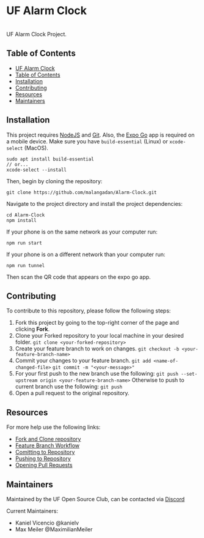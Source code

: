 # UF Alarm Clock
<br/>
UF Alarm Clock Project.

## Table of Contents
- [UF Alarm Clock](#uf-alarm-clock)
- [Table of Contents](#table-of-contents)
- [Installation](#installation)
- [Contributing](#contributing)
- [Resources](#resources)
- [Maintainers](#maintainers)
 
## Installation
This project requires [NodeJS](https://nodejs.org/en/) and [Git](https://git-scm.com). Also, the [Expo Go](https://play.google.com/store/apps/details?id=host.exp.exponent&hl=en_US&gl=US) app is required on a mobile device. Make sure you have `build-essential` (Linux) or `xcode-select` (MacOS).

```
sudo apt install build-essential
// or...
xcode-select --install
```

Then, begin by cloning the repository:
```
git clone https://github.com/malangadan/Alarm-Clock.git
```

Navigate to the project directory and install the project dependencies:
```
cd Alarm-Clock
npm install
```

If your phone is on the same network as your computer run:
```
npm run start
```

If your phone is on a different network than your computer run:
```
npm run tunnel
```
Then scan the QR code that appears on the expo go app.

## Contributing

To contribute to this repository, please follow the following steps:

1. Fork this project by going to the top-right corner of the page and clicking **Fork**.
2. Clone your Forked repository to your local machine in your desired folder.
   `git clone <your-forked-repository>`
3. Create your feature branch to work on changes.
   `git checkout -b <your-feature-branch-name>`
4. Commit your changes to your feature branch.
   `git add <name-of-changed-file>`
   `git commit -m "<your-message>"`
5. For your first push to the new branch use the following:
   `git push --set-upstream origin <your-feature-branch-name>`
   Otherwise to push to current branch use the following:
   `git push`
6. Open a pull request to the original repository.

## Resources

For more help use the following links:

- [Fork and Clone repository](https://docs.github.com/en/pull-requests/collaborating-with-pull-requests/working-with-forks/fork-a-repo)
- [Feature Branch Workflow](https://www.atlassian.com/git/tutorials/comparing-workflows/feature-branch-workflow)
- [Comitting to Repository](https://www.atlassian.com/git/tutorials/saving-changes/git-commit#:~:text=Commits%20can%20be%20thought%20of,committed%20to%20the%20local%20repository.)
- [Pushing to Repository](https://github.com/git-guides/git-push)
- [Opening Pull Requests](https://docs.github.com/en/pull-requests/collaborating-with-pull-requests/proposing-changes-to-your-work-with-pull-requests/creating-a-pull-request)
  
## Maintainers
Maintained by the UF Open Source Club, can be contacted via [Discord](https://discord.gg/j9g5dqSVD8)

Current Maintainers: 
- Kaniel Vicencio @kanielv
- Max Meiler @MaximilianMeiler


